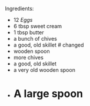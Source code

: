 Ingredients:

- 12 *Eggs*
- 6 tbsp sweet cream
- 1 tbsp butter
- a bunch of chives
- a good, old skillet # changed
- wooden spoon
- more chives
- a good, old skillet
- a very old wooden spoon
- # A large spoon
